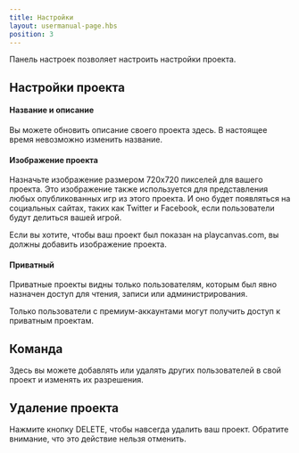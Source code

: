 ```yaml
---
title: Настройки
layout: usermanual-page.hbs
position: 3
---
```


Панель настроек позволяет настроить настройки проекта.

## Настройки проекта

#### Название и описание

Вы можете обновить описание своего проекта здесь. В настоящее время невозможно изменить название.

#### Изображение проекта

Назначьте изображение размером 720x720 пикселей для вашего проекта. Это изображение также используется для представления любых опубликованных игр из этого проекта. И оно будет появляться на социальных сайтах, таких как Twitter и Facebook, если пользователи будут делиться вашей игрой.

Если вы хотите, чтобы ваш проект был показан на playcanvas.com, вы должны добавить изображение проекта.

#### Приватный

Приватные проекты видны только пользователям, которым был явно назначен доступ для чтения, записи или администрирования.

<div class="alert alert-info">
Только пользователи с премиум-аккаунтами могут получить доступ к приватным проектам.
</div>

## Команда

Здесь вы можете добавлять или удалять других пользователей в свой проект и изменять их разрешения.

## Удаление проекта

Нажмите кнопку DELETE, чтобы навсегда удалить ваш проект. Обратите внимание, что это действие нельзя отменить.


